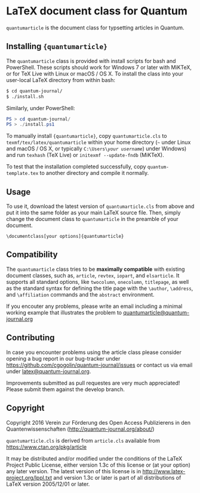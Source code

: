 # LaTeX document class for Quantum

`quantumarticle` is the document class for typsetting articles in Quantum.

## Installing `{quantumarticle}`

The `quantumarticle` class is provided with install scripts for bash and PowerShell. These scripts should work for Windows 7 or later with MiKTeX, or for TeX Live with Linux or macOS / OS X. To install the class into your user-local LaTeX directory from within bash:

```bash
$ cd quantum-journal/
$ ./install.sh
```

Similarly, under PowerShell:

```powershell
PS > cd quantum-journal/
PS > ./install.ps1
```

To manually install ``{quantumarticle}``, copy ``quantumarticle.cls`` to ``texmf/tex/latex/quantumarticle`` within your home directory (``~`` under Linux and macOS / OS X, or typically ``C:\Users\``*``your username``*) under Windows) and run ``texhash`` (TeX Live) or ``initexmf --update-fndb`` (MiKTeX).

To test that the installation completed successfully, copy ``quantum-template.tex`` to another directory and compile it normally.

## Usage

To use it, download the latest version of `quantumarticle.cls` from above and put it into the same folder as your main LaTeX source file.
Then, simply change the document class to `quantumarticle` in the preamble of your document.

    \documentclass[your options]{quantumarticle}

## Compatibility

The `quantumarticle` class tries to be **maximally compatible** with existing document classes, such as, `article`, `revtex`, `iopart`, and `elsarticle`. It supports all standard options, like `twocolumn`, `onecolumn`, `titlepage`, as well as the standard syntax for defining the title page with the `\author`, `\address`, and `\affiliation` commands and the `abstract` environment.

If you encouter any problems, please write an email including a minimal working example that illustrates the problem to quantumarticle@quantum-journal.org

## Contributing

In case you encounter problems using the article class please consider opening a bug report in our bug-tracker under https://github.com/cgogolin/quantum-journal/issues or contact us via email under latex@quantum-journal.org.

Improvements submitted as pull requestes are very much appreciated! Please submit them against the develop branch.

## Copyright

Copyright 2016
Verein zur Förderung des Open Access Publizierens in den Quantenwissenschaften
(http://quantum-journal.org/about/)

`quantumarticle.cls` is derived from `article.cls` available from
https://www.ctan.org/pkg/article

It may be distributed and/or modified under the
conditions of the LaTeX Project Public License, either version 1.3c
of this license or (at your option) any later version.
The latest version of this license is in
http://www.latex-project.org/lppl.txt
and version 1.3c or later is part of all distributions of LaTeX
version 2005/12/01 or later.
